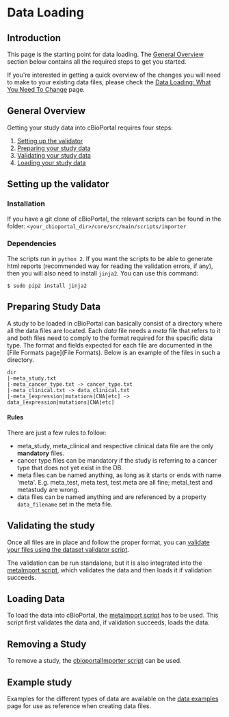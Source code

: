 # Data Loading
## Introduction
This page is the starting point for data loading. The [General Overview](#general-overview) section below contains all the required steps to get you started. 

If you're interested in getting a quick overview of the changes you will need to make to your existing data files, please check the [Data Loading: What You Need To Change](Data-Loading-%3A-What-You-Need-To-Change) page.

## General Overview
Getting your study data into cBioPortal requires four steps:

1. [Setting up the validator](#setting-up-the-validator)
2. [Preparing your study data](#preparing-study-data)
3. [Validating your study data](#validating-the-study)
4. [Loading your study data](#loading-data)

## Setting up the validator
### Installation

If you have a git clone of cBioPortal, the relevant scripts can be found in the folder: `<your_cbioportal_dir>/core/src/main/scripts/importer`

### Dependencies
The scripts run in `python 2`. If you want the scripts to be able to generate html reports (recommended way for reading the validation errors, if any), then you will also need to install `jinja2`. You can use this command: 
```console
$ sudo pip2 install jinja2
```

## Preparing Study Data 
A study to be loaded in cBioPortal can basically consist of a directory where all the data files are located. 
Each *data* file needs a *meta* file that refers to it and both files need to comply to the format required for the specific data type. The format and fields expected for each file are documented in the [File Formats page](File Formats). Below is an example of the files in such a directory.

```
dir
|-meta_study.txt
|-meta_cancer_type.txt -> cancer_type.txt
|-meta_clinical.txt -> data_clinical.txt
|-meta_[expression|mutations|CNA|etc] -> data_[expression|mutations|CNA|etc]
```
#### Rules
There are just a few rules to follow:
- meta_study, meta_clinical and respective clinical data file are the only **mandatory** files.
- cancer type files can be mandatory if the study is referring to a cancer type that does not yet exist in the DB.
- meta files can be named anything, as long as it starts or ends with name 'meta'. E.g. meta_test, meta.test, test.meta are all fine; metal_test and metastudy are wrong.
- data files can be named anything and are referenced by a property `data_filename` set in the meta file. 

## Validating the study
Once all files are in place and follow the proper format, you can [validate your files using the dataset validator script](Using-the-dataset-validator.md). 

The validation can be run standalone, but it is also integrated into the [metaImport script](Using-the-metaImport-script.md), which validates the data and then loads it if validation succeeds. 

## Loading Data
To load the data into cBioPortal, the [metaImport script](Using-the-metaImport-script.md) has to be used. This script first validates the data and, if validation succeeds, loads the data. 

## Removing a Study
To remove a study, the [cbioportalImporter script](Development,-debugging-and-maintenance-mode-using-cbioportalImporter#deleting-a-study.md) can be used. 

## Example study
Examples for the different types of data are available on the [data examples](data-examples.md) page for use as reference when creating data files.